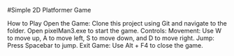 #Simple 2D Platformer Game

How to Play
Open the Game: Clone this project using Git and navigate to the folder. Open pixelMan3.exe to start the game.
Controls:
Movement: Use W to move up, A to move left, S to move down, and D to move right.
Jump: Press Spacebar to jump.
Exit Game: Use Alt + F4 to close the game.
